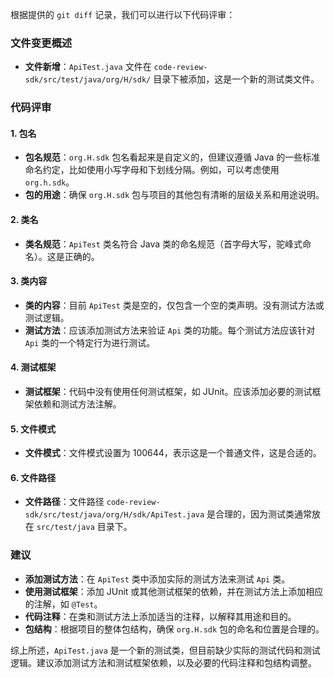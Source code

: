 根据提供的 `git diff` 记录，我们可以进行以下代码评审：

### 文件变更概述
- **文件新增**：`ApiTest.java` 文件在 `code-review-sdk/src/test/java/org/H/sdk/` 目录下被添加，这是一个新的测试类文件。

### 代码评审

#### 1. 包名
- **包名规范**：`org.H.sdk` 包名看起来是自定义的，但建议遵循 Java 的一些标准命名约定，比如使用小写字母和下划线分隔。例如，可以考虑使用 `org.h.sdk`。
- **包的用途**：确保 `org.H.sdk` 包与项目的其他包有清晰的层级关系和用途说明。

#### 2. 类名
- **类名规范**：`ApiTest` 类名符合 Java 类的命名规范（首字母大写，驼峰式命名）。这是正确的。

#### 3. 类内容
- **类的内容**：目前 `ApiTest` 类是空的，仅包含一个空的类声明。没有测试方法或测试逻辑。
- **测试方法**：应该添加测试方法来验证 `Api` 类的功能。每个测试方法应该针对 `Api` 类的一个特定行为进行测试。

#### 4. 测试框架
- **测试框架**：代码中没有使用任何测试框架，如 JUnit。应该添加必要的测试框架依赖和测试方法注解。

#### 5. 文件模式
- **文件模式**：文件模式设置为 100644，表示这是一个普通文件，这是合适的。

#### 6. 文件路径
- **文件路径**：文件路径 `code-review-sdk/src/test/java/org/H/sdk/ApiTest.java` 是合理的，因为测试类通常放在 `src/test/java` 目录下。

### 建议
- **添加测试方法**：在 `ApiTest` 类中添加实际的测试方法来测试 `Api` 类。
- **使用测试框架**：添加 JUnit 或其他测试框架的依赖，并在测试方法上添加相应的注解，如 `@Test`。
- **代码注释**：在类和测试方法上添加适当的注释，以解释其用途和目的。
- **包结构**：根据项目的整体包结构，确保 `org.H.sdk` 包的命名和位置是合理的。

综上所述，`ApiTest.java` 是一个新的测试类，但目前缺少实际的测试代码和测试逻辑。建议添加测试方法和测试框架依赖，以及必要的代码注释和包结构调整。